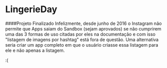 ﻿LingerieDay
===========

####Projeto Finalizado
Infelizmente, desde junho de 2016 o Instagram não permite que Apps saiam do Sandbox (sejam aprovados) se não cumprirem uma das 3 formas de uso citadas por eles na documentação e com isso "listagem de imagens por hashtag" está fora de questão.
Uma alternativa seria criar um app completo em que o usuário criasse essa listagem para ele e não apenas a listagem.

:(